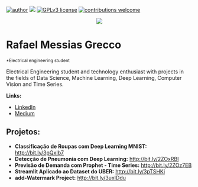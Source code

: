 [![author](https://img.shields.io/badge/author-rafaelgrecco-green)](https://www.linkedin.com/in/rafael-grecco-3b11681b4/) [![](https://img.shields.io/badge/python-3.7+-blue.svg)](https://www.python.org/downloads/release/python-365/) [![GPLv3 license](https://img.shields.io/badge/License-GPLv3-blue.svg)](http://perso.crans.org/besson/LICENSE.html) [![contributions welcome](https://img.shields.io/badge/contributions-welcome-brightgreen.svg?style=flat)](https://github.com/carlosfab/data_science/issues)

<p align="center">
  <img src="https://raw.githubusercontent.com/rafaelgrecco/Imagens-datasets/master/Portfolio.png" >
</p>

# Rafael Messias Grecco
<sub>*Electrical engineering student</sub>

Electrical Engineering student and technology enthusiast with projects in the fields of Data Science, Machine Learning, Deep Learning, Computer Vision and Time Series.

**Links:**
* [LinkedIn](https://www.linkedin.com/in/rafael-grecco-3b11681b4/)
* [Medium](https://rafaelgrecco.medium.com/)


## Projetos:

* **Classificação de Roupas com Deep Learning MNIST:** http://bit.ly/3pQxIb7
* **Detecção de Pneumonia com Deep Learning:** http://bit.ly/2ZOxRBl
* **Previsão de Demanda com Prophet - Time Series:** http://bit.ly/2ZOz7EB
* **Streamlit Aplicado ao Dataset do UBER:** http://bit.ly/3pTSHKi
* **add-Watermark Project:** http://bit.ly/3uxIDdu
